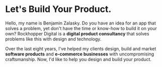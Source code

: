 # Let's Build Your Product<span class="dot">.</span>

Hello, my name is Benjamin Zalasky. Do you have an idea for an app that solves a
problem, yet don't have the time or know-how to build it on your own? Rockhopper
Digital is a **digital product consultancy** that solves problems like this with
design and technology.

Over the last eight years, I've helped my clients design, build and market
**software products** and **e-commerce businesses** with uncompromising
craftsmanship. Now, I'd like to help you design and build your product.
